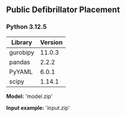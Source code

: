## Public Defibrillator Placement

### Python 3.12.5

| Library      | Version |
| ------------ | ------- |
| gurobipy     | 11.0.3  |
| pandas       | 2.2.2   |
| PyYAML       | 6.0.1   |
| scipy        | 1.14.1  |

**Model:** 'model.zip'

**Input example:** 'input.zip'